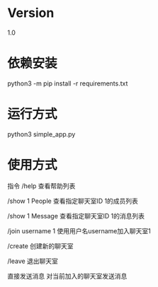 # Version

1.0

# 依赖安装

python3 -m pip install -r requirements.txt

# 运行方式

python3 simple_app.py

# 使用方式

指令
/help
查看帮助列表

/show 1 People
查看指定聊天室ID 1的成员列表

/show 1 Message
查看指定聊天室ID 1的消息列表

/join username 1
使用用户名username加入聊天室1

/create
创建新的聊天室

/leave
退出聊天室

直接发送消息
对当前加入的聊天室发送消息
